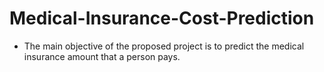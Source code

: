 # Medical-Insurance-Cost-Prediction
- The main objective of the proposed project is to predict the medical insurance amount that a person pays.

